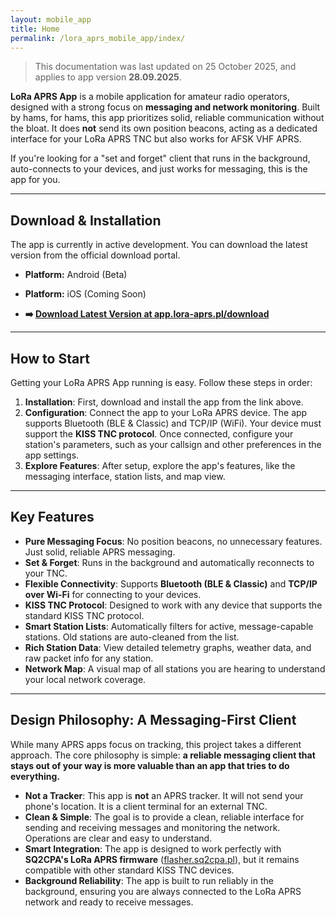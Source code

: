 ```yaml
---
layout: mobile_app
title: Home
permalink: /lora_aprs_mobile_app/index/
---
```


> This documentation was last updated on 25 October 2025, and applies to app version **28.09.2025**.

**LoRa APRS App** is a mobile application for amateur radio operators, designed with a strong focus on **messaging and network monitoring**. Built by hams, for hams, this app prioritizes solid, reliable communication without the bloat. It does **not** send its own position beacons, acting as a dedicated interface for your LoRa APRS TNC but also works for AFSK VHF APRS.

If you're looking for a "set and forget" client that runs in the background, auto-connects to your devices, and just works for messaging, this is the app for you.

---

## Download & Installation

The app is currently in active development. You can download the latest version from the official download portal.

-   **Platform:** Android (Beta)
-   **Platform:** iOS (Coming Soon)

-   **➡️ [Download Latest Version at app.lora-aprs.pl/download](https://app.lora-aprs.pl/download)**

---

## How to Start

Getting your LoRa APRS App running is easy. Follow these steps in order:

1.  **Installation**: First, download and install the app from the link above.
2.  **Configuration**: Connect the app to your LoRa APRS device. The app supports Bluetooth (BLE & Classic) and TCP/IP (WiFi). Your device must support the **KISS TNC protocol**. Once connected, configure your station's parameters, such as your callsign and other preferences in the app settings.
3.  **Explore Features**: After setup, explore the app's features, like the messaging interface, station lists, and map view.

---

## Key Features

-   **Pure Messaging Focus**: No position beacons, no unnecessary features. Just solid, reliable APRS messaging.
-   **Set & Forget**: Runs in the background and automatically reconnects to your TNC.
-   **Flexible Connectivity**: Supports **Bluetooth (BLE & Classic)** and **TCP/IP over Wi-Fi** for connecting to your devices.
-   **KISS TNC Protocol**: Designed to work with any device that supports the standard KISS TNC protocol.
-   **Smart Station Lists**: Automatically filters for active, message-capable stations. Old stations are auto-cleaned from the list.
-   **Rich Station Data**: View detailed telemetry graphs, weather data, and raw packet info for any station.
-   **Network Map**: A visual map of all stations you are hearing to understand your local network coverage.

---

## Design Philosophy: A Messaging-First Client

While many APRS apps focus on tracking, this project takes a different approach. The core philosophy is simple: **a reliable messaging client that stays out of your way is more valuable than an app that tries to do everything.**

-   **Not a Tracker**: This app is **not** an APRS tracker. It will not send your phone's location. It is a client terminal for an external TNC.
-   **Clean & Simple**: The goal is to provide a clean, reliable interface for sending and receiving messages and monitoring the network. Operations are clear and easy to understand.
-   **Smart Integration**: The app is designed to work perfectly with **SQ2CPA's LoRa APRS firmware** ([flasher.sq2cpa.pl](https://flasher.sq2cpa.pl)), but it remains compatible with other standard KISS TNC devices.
-   **Background Reliability**: The app is built to run reliably in the background, ensuring you are always connected to the LoRa APRS network and ready to receive messages.
